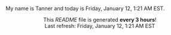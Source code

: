 My name is Tanner and today is Friday, January 12, 1:21 AM EST.

<p align="center">This <i>README</i> file is generated <b>every 3 hours</b>!</br>Last refresh: Friday, January 12, 1:21 AM EST<br /></p>
